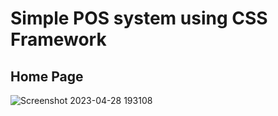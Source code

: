 # Simple POS system using CSS Framework 
## Home Page
![Screenshot 2023-04-28 193108](https://user-images.githubusercontent.com/108237108/235171691-b1dc155d-5a86-4973-8658-0b3dac3aa73c.png)

